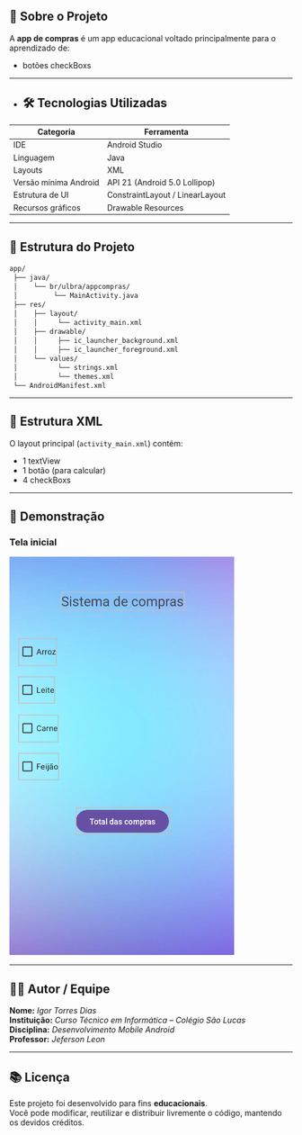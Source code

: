 ## 🧠 Sobre o Projeto

A **app de compras** é um app educacional voltado principalmente para o aprendizado de:

- botões checkBoxs

---

- ## 🛠️ Tecnologias Utilizadas


| Categoria | Ferramenta |
|------------|-------------|
| IDE | Android Studio |
| Linguagem | Java |
| Layouts | XML |
| Versão mínima Android | API 21 (Android 5.0 Lollipop) |
| Estrutura de UI | ConstraintLayout / LinearLayout |
| Recursos gráficos | Drawable Resources |

---

## 📱 Estrutura do Projeto

```
app/
 ├── java/
 │    └── br/ulbra/appcompras/
 │         └── MainActivity.java
 ├── res/
 │    ├── layout/
 │    │     └── activity_main.xml
 │    ├── drawable/
 │    │     ├── ic_launcher_background.xml
 │    │     ├── ic_launcher_foreground.xml 
 │    └── values/
 │          └── strings.xml
 │          └── themes.xml
 └── AndroidManifest.xml
```

---

## 🧰 Estrutura XML 

O layout principal (`activity_main.xml`) contém:
- 1 textView 
- 1 botão (para calcular)
- 4 checkBoxs 

---

## 📸 Demonstração

### Tela inicial

![Figura 1:](/img/img.png)

---

## 👩‍💻 Autor / Equipe

**Nome:** *Igor Torres Dias*  
**Instituição:** *Curso Técnico em Informática – Colégio São Lucas*  
**Disciplina:** *Desenvolvimento Mobile Android*  
**Professor:** *Jeferson Leon*  

---

## 📚 Licença

Este projeto foi desenvolvido para fins **educacionais**.  
Você pode modificar, reutilizar e distribuir livremente o código, mantendo os devidos créditos.
